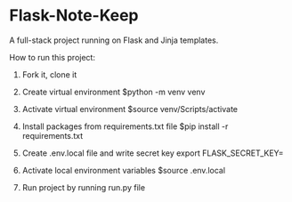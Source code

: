 # Flask-Note-Keep

A full-stack project running on Flask and Jinja templates.

How to run this project:

1. Fork it, clone it

2. Create virtual environment
   $python -m venv venv

3. Activate virtual environment
   $source venv/Scripts/activate

4. Install packages from requirements.txt file
   $pip install -r requirements.txt

5. Create .env.local file and write secret key
   export FLASK_SECRET_KEY=<some key>

6. Activate local environment variables
   $source .env.local

7. Run project by running run.py file
